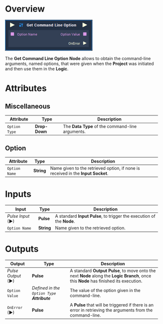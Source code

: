 # Overview

![The Get Command Line Option Node.](../../.gitbook/assets/node-get-command-line-option.png)

The **Get Command Line Option** **Node** allows to obtain the command-line arguments, named options, that were given when the **Project** was initiated and then use them in the **Logic**. 

# Attributes

## Miscellaneous

|Attribute|Type|Description|
|---|---|---|
| `Option Type` | **Drop-Down** | The **Data Type** of the command-line arguments. |

## Option

|Attribute|Type|Description|
|---|---|---|
| `Option Name` | **String** | Name given to the retrieved option, if none is received in the **Input Socket**.|

# Inputs

|Input|Type|Description|
|---|---|---|
|*Pulse Input* (►)|**Pulse**|A standard **Input Pulse**, to trigger the execution of the **Node**.|
| `Option Name` | **String** | Name given to the retrieved option. |

# Outputs

|Output|Type|Description|
|---|---|---|
|*Pulse Output* (►)|**Pulse**|A standard **Output Pulse**, to move onto the next **Node** along the **Logic Branch**, once this **Node** has finished its execution.|
| `Option Value` | _Defined in the `Option Type` **Attribute**_ | The value of the option given in the command-line. |
| `OnError` (►) | **Pulse** | A **Pulse** that will be triggered if there is an error in retrieving the arguments from the command-line. |

